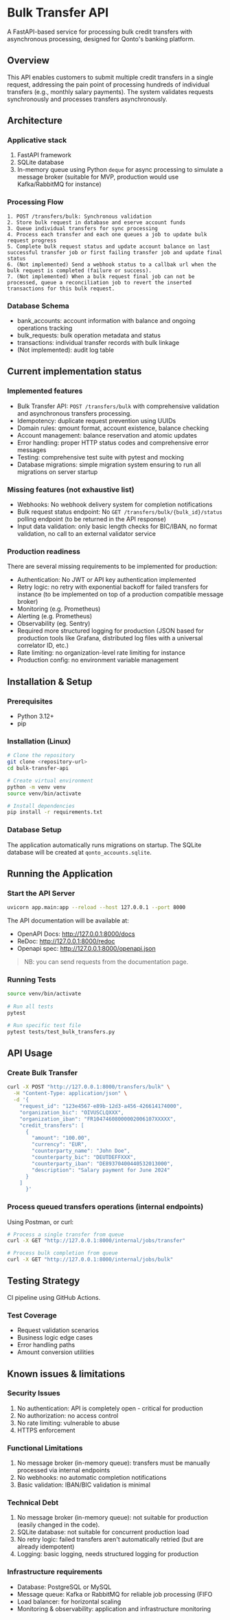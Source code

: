# Bulk Transfer API

A FastAPI-based service for processing bulk credit transfers with asynchronous processing, designed for Qonto's banking platform.

## Overview

This API enables customers to submit multiple credit transfers in a single request, addressing the pain point of processing hundreds of individual transfers (e.g., monthly salary payments). 
The system validates requests synchronously and processes transfers asynchronously.

## Architecture

### Applicative stack

1. FastAPI framework
2. SQLite database
3. In-memory queue using Python `deque` for async processing to simulate a message broker (suitable for MVP, production would use Kafka/RabbitMQ for instance)

### Processing Flow

```
1. POST /transfers/bulk: Synchronous validation
2. Store bulk request in database and eserve account funds
3. Queue individual transfers for sync processing
4. Process each transfer and each one queues a job to update bulk request progress
5. Complete bulk request status and update account balance on last successful transfer job or first failing transfer job and update final status
6. (Not implemented) Send a webhook status to a callbak url when the bulk request is completed (failure or success).
7. (Not implemented) When a bulk request final job can not be processed, queue a reconciliation job to revert the inserted transactions for this bulk request.
```

### Database Schema

- bank_accounts: account information with balance and ongoing operations tracking
- bulk_requests: bulk operation metadata and status
- transactions: individual transfer records with bulk linkage
- (Not implemented): audit log table

## Current implementation status

### Implemented features

- Bulk Transfer API: `POST /transfers/bulk` with comprehensive validation and asynchronous transfers processing.
- Idempotency: duplicate request prevention using UUIDs
- Domain rules: qmount format, account existence, balance checking  
- Account management: balance reservation and atomic updates
- Error handling: proper HTTP status codes and comprehensive error messages
- Testing: comprehensive test suite with pytest and mocking
- Database migrations: simple migration system ensuring to run all migrations on server startup

### Missing features (not exhaustive list)

- Webhooks: No webhook delivery system for completion notifications
- Bulk request status endpoint: No `GET /transfers/bulk/{bulk_id}/status` polling endpoint (to be returned in the API response)
- Input data validation: only basic length checks for BIC/IBAN, no format validation, no call to an external validator service

### Production readiness

There are several missing requirements to be implemented for production:
- Authentication: No JWT or API key authentication implemented
- Retry logic: no retry with exponential backoff for failed transfers for instance (to be implemented on top of a production compatible message broker)
- Monitoring (e.g. Prometheus)
- Alerting (e.g. Prometheus)
- Observability (eg. Sentry)
- Required more structured logging for production (JSON based for production tools like Grafana, distributed log files with a universal correlator ID, etc.)
- Rate limiting: no organization-level rate limiting for instance
- Production config: no environment variable management
  
## Installation & Setup

### Prerequisites

- Python 3.12+
- pip

### Installation (Linux)

```bash
# Clone the repository
git clone <repository-url>
cd bulk-transfer-api

# Create virtual environment
python -m venv venv
source venv/bin/activate

# Install dependencies
pip install -r requirements.txt
```

### Database Setup

The application automatically runs migrations on startup. The SQLite database will be created at `qonto_accounts.sqlite`.

## Running the Application

### Start the API Server

```bash
uvicorn app.main:app --reload --host 127.0.0.1 --port 8000
```

The API documentation will be available at:
- OpenAPI Docs: http://127.0.0.1:8000/docs
- ReDoc: http://127.0.0.1:8000/redoc
- Openapi spec: http://127.0.0.1:8000/openapi.json

> NB: you can send requests from the documentation page.

### Running Tests

```bash
source venv/bin/activate
 
# Run all tests
pytest

# Run specific test file
pytest tests/test_bulk_transfers.py
```

## API Usage

### Create Bulk Transfer

```bash
curl -X POST "http://127.0.0.1:8000/transfers/bulk" \
  -H "Content-Type: application/json" \
  -d '{
    "request_id": "123e4567-e89b-12d3-a456-426614174000",
    "organization_bic": "OIVUSCLQXXX",
    "organization_iban": "FR10474608000002006107XXXXX",
    "credit_transfers": [
      {
        "amount": "100.00",
        "currency": "EUR",
        "counterparty_name": "John Doe",
        "counterparty_bic": "DEUTDEFFXXX",
        "counterparty_iban": "DE89370400440532013000",
        "description": "Salary payment for June 2024"
      }
    ]
      }'
  ```

### Process queued transfers operations (internal endpoints)

Using Postman, or curl:

```bash
# Process a single transfer from queue
curl -X GET "http://127.0.0.1:8000/internal/jobs/transfer"

# Process bulk completion from queue  
curl -X GET "http://127.0.0.1:8000/internal/jobs/bulk"
```

## Testing Strategy

CI pipeline using GitHub Actions. 

### Test Coverage

- Request validation scenarios
- Business logic edge cases
- Error handling paths
- Amount conversion utilities

## Known issues & limitations

### Security Issues

1. No authentication: API is completely open - critical for production
2. No authorization: no access control
3. No rate limiting: vulnerable to abuse
4. HTTPS enforcement

### Functional Limitations

1. No message broker (in-memory queue): transfers must be manually processed via internal endpoints
2. No webhooks: no automatic completion notifications
3. Basic validation: IBAN/BIC validation is minimal

### Technical Debt

1. No message broker (in-memory queue): not suitable for production (easily changed in the code).
2. SQLite database: not suitable for concurrent production load
3. No retry logic: failed transfers aren't automatically retried (but are already idempotent)
4. Logging: basic logging, needs structured logging for production

### Infrastructure requirements

- Database: PostgreSQL or MySQL
- Message queue: Kafka or RabbitMQ for reliable job processing (FIFO
- Load balancer: for horizontal scaling
- Monitoring & observability: application and infrastructure monitoring


